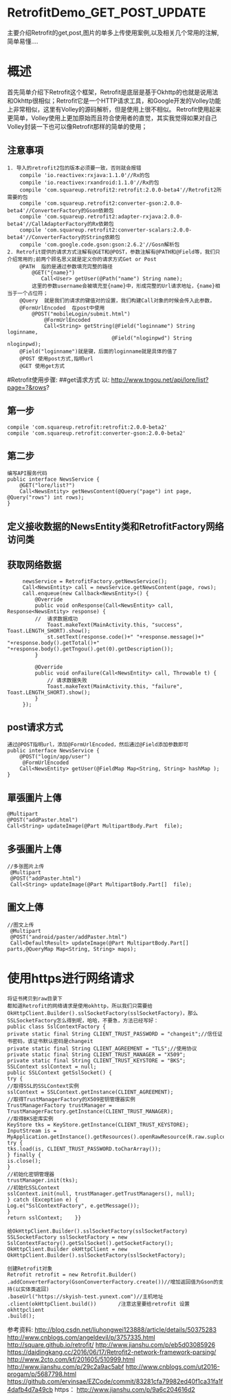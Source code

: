 # RetrofitDemo_GET_POST_UPDATE
主要介绍Retrofit的get,post,图片的单多上传使用案例,以及相关几个常用的注解,简单易懂....

# 概述
 首先简单介绍下Retrofit这个框架，Retrofit是底层是基于Okhttp的也就是说用法和Okhttp很相似；Retrofit它是一个HTTP请求工具，和Google开发的Volley功能上非常相似，这里有Volley的源码解析，但是使用上很不相似。
 Retrofit使用起来更简单，Volley使用上更加原始而且符合使用者的直觉，其实我觉得如果对自己Volley封装一下也可以像Retrofit那样的简单的使用；

 ## 注意事項
    1. 导入的retrofit2包的版本必须要一致，否则就会报错
        compile 'io.reactivex:rxjava:1.1.0'//Rx的包
        compile 'io.reactivex:rxandroid:1.1.0'//Rx的包
        compile 'com.squareup.retrofit2:retrofit:2.0.0-beta4'//Retrofit2所需要的包
        compile 'com.squareup.retrofit2:converter-gson:2.0.0-beta4'//ConverterFactory的Gson依赖包
        compile 'com.squareup.retrofit2:adapter-rxjava:2.0.0-beta4'//CallAdapterFactory的Rx依赖包
        compile 'com.squareup.retrofit2:converter-scalars:2.0.0-beta4'//ConverterFactory的String依赖包
        compile 'com.google.code.gson:gson:2.6.2'//Gosn解析包
    2. Retrofit提供的请求方式注解有@GET和@POST，参数注解有@PATH和@Field等，我们只介绍常用的;前两个顾名思义就是定义你的请求方式Get or Post
        @PATH  指的是通过参数填充完整的路径
            @GET("{name}")
               Call<User> getUser(@Path("name") String name);
            这里的参数username会被填充至{name}中，形成完整的Url请求地址，{name}相当于一个占位符；
        @Query  就是我们的请求的键值对的设置，我们构建Call对象的时候会传入此参数，
        @FormUrlEncoded  在post中使用
            @POST("mobileLogin/submit.html")
                @FormUrlEncoded
                Call<String> getString(@Field("loginname") String loginname,
                                      @Field("nloginpwd") String nloginpwd);
        @Field("loginname")就是键，后面的loginname就是具体的值了
        @POST 使用post方式,指明url
        @GET 使用get方式

#Retrofit使用步骤:
##get请求方式
以: http://www.tngou.net/api/lore/list?page=?&rows?
## 第一步
    compile 'com.squareup.retrofit:retrofit:2.0.0-beta2'
    compile 'com.squareup.retrofit:converter-gson:2.0.0-beta2'

## 第二步
    编写API服务代码
    public interface NewsService {
        @GET("lore/list?")
        Call<NewsEntity> getNewsContent(@Query("page") int page, @Query("rows") int rows);
    }

## 定义接收数据的NewsEntity类和RetrofitFactory网络访问类

## 获取网络数据
         newsService = RetrofitFactory.getNewsService();
         Call<NewsEntity> call = newsService.getNewsContent(page, rows);
         call.enqueue(new Callback<NewsEntity>() {
             @Override
             public void onResponse(Call<NewsEntity> call, Response<NewsEntity> response) {
             //  请求数据成功
                 Toast.makeText(MainActivity.this, "success", Toast.LENGTH_SHORT).show();
                 st.setText(response.code()+" "+response.message()+" "+response.body().getTotal()+"  "+response.body().getTngou().get(0).getDescription());
             }

             @Override
             public void onFailure(Call<NewsEntity> call, Throwable t) {
                 // 请求数据失败
                 Toast.makeText(MainActivity.this, "failure", Toast.LENGTH_SHORT).show();
             }
         });

## post请求方式
    通过@POST指明url，添加@FormUrlEncoded，然后通过@Field添加参数即可
    public interface NewsService {
        @POST("login/app/user")
         @FormUrlEncoded
        Call<NewsEntity> getUser(@FieldMap Map<String, String> hashMap );
    }

## 單張圖片上傳
    @Multipart
    @POST("addPaster.html")
    Call<String> updateImage(@Part MultipartBody.Part  file);

## 多張圖片上傳
    //多张图片上传
     @Multipart
     @POST("addPaster.html")
     Call<String> updateImage(@Part MultipartBody.Part[]  file);

## 圖文上傳
    //图文上传
     @Multipart
     @POST("android/paster/addPaster.html")
     Call<DefaultResult> updateImage(@Part MultipartBody.Part[] parts,@QueryMap Map<String, String> maps);

#  使用https进行网络请求
    将证书拷贝到raw目录下
    都知道Retrofit的网络请求是使用okhttp，所以我们只需要给
    OkHttpClient.Builder().sslSocketFactory(sslSocketFactory)，那么SSLSocketFactory怎么得到呢，哈哈，不要急，方法已经写好：
    public class SslContextFactory {
    private static final String CLIENT_TRUST_PASSWORD = "changeit";//信任证书密码，该证书默认密码是changeit
    private static final String CLIENT_AGREEMENT = "TLS";//使用协议
    private static final String CLIENT_TRUST_MANAGER = "X509";
    private static final String CLIENT_TRUST_KEYSTORE = "BKS";
    SSLContext sslContext = null;
    public SSLContext getSslSocket() {
    try {
    //取得SSL的SSLContext实例
    sslContext = SSLContext.getInstance(CLIENT_AGREEMENT);
    //取得TrustManagerFactory的X509密钥管理器实例
    TrustManagerFactory trustManager = TrustManagerFactory.getInstance(CLIENT_TRUST_MANAGER);
    //取得BKS密库实例
    KeyStore tks = KeyStore.getInstance(CLIENT_TRUST_KEYSTORE);
    InputStream is = MyApplication.getInstance().getResources().openRawResource(R.raw.suplcerts);
    try {
    tks.load(is, CLIENT_TRUST_PASSWORD.toCharArray());
    } finally {
    is.close();
    }
    //初始化密钥管理器
    trustManager.init(tks);
    //初始化SSLContext
    sslContext.init(null, trustManager.getTrustManagers(), null);
    } catch (Exception e) {
    Log.e("SslContextFactory", e.getMessage());
    }
    return sslContext;    }}

    给OkHttpClient.Builder().sslSocketFactory(sslSocketFactory)
    SSLSocketFactory sslSocketFactory = new SslContextFactory().getSslSocket().getSocketFactory();
    OkHttpClient.Builder okHttpClient = new OkHttpClient.Builder().sslSocketFactory(sslSocketFactory);

    创建Retrofit对象
    Retrofit retrofit = new Retrofit.Builder()
    .addConverterFactory(GsonConverterFactory.create())//增加返回值为Gson的支持(以实体类返回)
    .baseUrl("https://skyish-test.yunext.com")//主机地址
    .client(okHttpClient.build())       /注意这里要给retrofit 设置okhttpclient
    .build();

参考资料:
    http://blog.csdn.net/liuhongwei123888/article/details/50375283
    http://www.cnblogs.com/angeldevil/p/3757335.html
    http://square.github.io/retrofit/
    http://www.jianshu.com/p/eb5d03085926
    https://daidingkang.cc/2016/06/17/Retrofit2-network-framework-parsing/
    http://www.2cto.com/kf/201605/510999.html
    http://www.jianshu.com/p/29c2a9ac5abf
    http://www.cnblogs.com/ut2016-progam/p/5687798.html
    https://github.com/ervinsae/EZCode/commit/83281cfa79982ed40f1ca31fa1f4dafb4d7a49cb
     https：
     http://www.jianshu.com/p/9a6c204616d2

